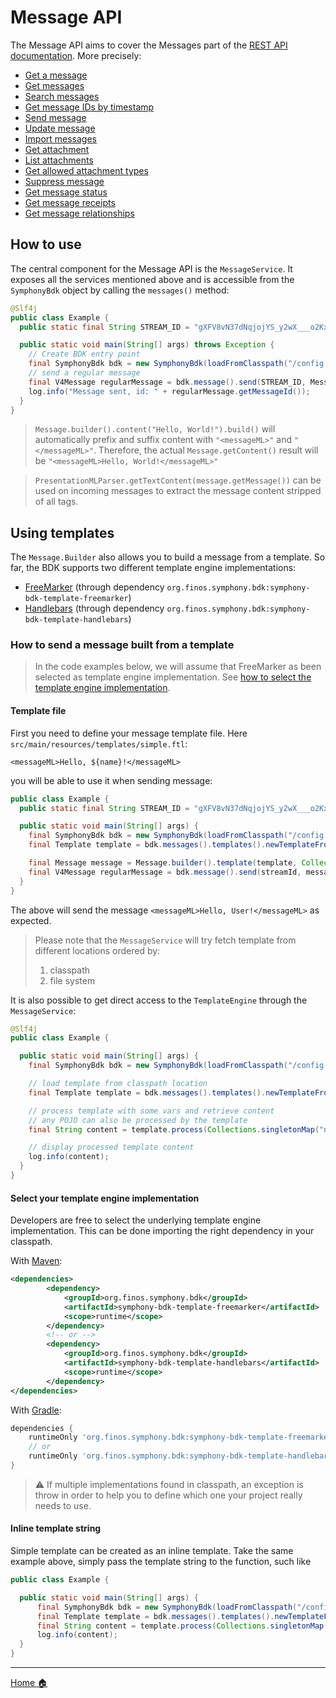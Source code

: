 # Message API

The Message API aims to cover the Messages part of the [REST API documentation](https://developers.symphony.com/restapi/reference/messages-v4).
More precisely:
* [Get a message](https://developers.symphony.com/restapi/reference/get-message-v1)
* [Get messages](https://developers.symphony.com/restapi/reference/messages-v4)
* [Search messages](https://developers.symphony.com/restapi/reference/message-search-post)
* [Get message IDs by timestamp](https://developers.symphony.com/restapi/reference/get-message-ids-by-timestamp)
* [Send message](https://developers.symphony.com/restapi/reference/create-message-v4)
* [Update message](https://developers.symphony.com/restapi/reference/update-message-v4)
* [Import messages](https://developers.symphony.com/restapi/reference/import-message-v4)
* [Get attachment](https://developers.symphony.com/restapi/reference/attachment)
* [List attachments](https://developers.symphony.com/restapi/reference/list-attachments)
* [Get allowed attachment types](https://developers.symphony.com/restapi/reference/attachment-types)
* [Suppress message](https://developers.symphony.com/restapi/reference/suppress-message)
* [Get message status](https://developers.symphony.com/restapi/reference/message-status)
* [Get message receipts](https://developers.symphony.com/restapi/reference/list-message-receipts)
* [Get message relationships](https://developers.symphony.com/restapi/reference/message-metadata-relationship)

## How to use
The central component for the Message API is the `MessageService`.
It exposes all the services mentioned above and is accessible from the `SymphonyBdk` object by calling the `messages()` method:
```java
@Slf4j
public class Example {
  public static final String STREAM_ID = "gXFV8vN37dNqjojYS_y2wX___o2KxfmUdA";

  public static void main(String[] args) throws Exception {
    // Create BDK entry point
    final SymphonyBdk bdk = new SymphonyBdk(loadFromClasspath("/config.yaml"));
    // send a regular message
    final V4Message regularMessage = bdk.message().send(STREAM_ID, Message.builder().content("Hello, World!").build());
    log.info("Message sent, id: " + regularMessage.getMessageId());
  }
}
```
> `Message.builder().content("Hello, World!").build()` will automatically prefix and suffix content with `"<messageML>"` and `"</messageML>"`.
> Therefore, the actual `Message.getContent()` result will be `"<messageML>Hello, World!</messageML>"`

> `PresentationMLParser.getTextContent(message.getMessage())` can be used on incoming messages to extract the message content
> stripped of all tags.
## Using templates
The `Message.Builder` also allows you to build a message from a template. So far, the BDK supports two different template
engine implementations:
- [FreeMarker](https://freemarker.apache.org/) (through dependency `org.finos.symphony.bdk:symphony-bdk-template-freemarker`)
- [Handlebars](https://github.com/jknack/handlebars.java) (through dependency `org.finos.symphony.bdk:symphony-bdk-template-handlebars`)

### How to send a message built from a template
> In the code examples below, we will assume that FreeMarker as been selected as template engine implementation.
> See [how to select the template engine implementation](#select-your-template-engine-implementation).

#### Template file

First you need to define your message template file. Here `src/main/resources/templates/simple.ftl`:
```
<messageML>Hello, ${name}!</messageML>
```
you will be able to use it when sending message:
```java
public class Example {
  public static final String STREAM_ID = "gXFV8vN37dNqjojYS_y2wX___o2KxfmUdA";

  public static void main(String[] args) {
    final SymphonyBdk bdk = new SymphonyBdk(loadFromClasspath("/config.yaml"));
    final Template template = bdk.messages().templates().newTemplateFromClasspath("/templates/simple.ftl");

    final Message message = Message.builder().template(template, Collections.singletonMap("name", "User")).build();
    final V4Message regularMessage = bdk.message().send(streamId, message);
  }
}
```
The above will send the message `<messageML>Hello, User!</messageML>` as expected.

> Please note that the `MessageService` will try fetch template from different locations ordered by:
> 1. classpath
> 2. file system

It is also possible to get direct access to the `TemplateEngine` through the `MessageService`:
```java
@Slf4j
public class Example {

  public static void main(String[] args) {
    final SymphonyBdk bdk = new SymphonyBdk(loadFromClasspath("/config.yaml"));

    // load template from classpath location
    final Template template = bdk.messages().templates().newTemplateFromClasspath("/complex-message.ftl");

    // process template with some vars and retrieve content
    // any POJO can also be processed by the template
    final String content = template.process(Collections.singletonMap("name", "Freemarker"));

    // display processed template content
    log.info(content);
  }
}
```

#### Select your template engine implementation
Developers are free to select the underlying template engine implementation. This can be done importing the right
dependency in your classpath.

With [Maven](./getting-started.md#maven-based-project):
```xml
<dependencies>
        <dependency>
            <groupId>org.finos.symphony.bdk</groupId>
            <artifactId>symphony-bdk-template-freemarker</artifactId>
            <scope>runtime</scope>
        </dependency>
        <!-- or -->
        <dependency>
            <groupId>org.finos.symphony.bdk</groupId>
            <artifactId>symphony-bdk-template-handlebars</artifactId>
            <scope>runtime</scope>
        </dependency>
</dependencies>
```
With [Gradle](./getting-started.md#gradle-based-project):
```groovy
dependencies {
    runtimeOnly 'org.finos.symphony.bdk:symphony-bdk-template-freemarker'
    // or
    runtimeOnly 'org.finos.symphony.bdk:symphony-bdk-template-handlebars'
}
```
> :warning: If multiple implementations found in classpath, an exception is throw in order to help you to define which one
> your project really needs to use.


#### Inline template string

Simple template can be created as an inline template. Take the same example above, simply pass the template string to the function, such like

```java
public class Example {

  public static void main(String[] args) {
      final SymphonyBdk bdk = new SymphonyBdk(loadFromClasspath("/config.yaml"));
      final Template template = bdk.messages().templates().newTemplateFromString("<messageML>Hello, ${name}!</messageML>");
      final String content = template.process(Collections.singletonMap("name", "Freemarker"));
      log.info(content);
  }
}
```

----
[Home :house:](./index.md)
